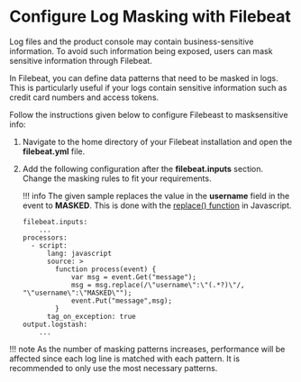 # Configure Log Masking with Filebeat

Log files and the product console may contain business-sensitive information. To avoid such information being exposed, users can mask sensitive information through Filebeat.

In Filebeat, you can define data patterns that need to be masked in logs. This is particularly useful if your logs contain sensitive information such as credit card numbers and access tokens.

Follow the instructions given below to configure Filebeast to masksensitive info:

1. Navigate to the home directory of your Filebeat installation and open the **filebeat.yml** file.
2. Add the following configuration after the **filebeat.inputs** section. Change the masking rules to fit your requirements.

    !!! info
        The given sample replaces the value in the **username** field in the event to **MASKED**. This is done
        with the [replace() function](https://developer.mozilla.org/en-US/docs/Web/JavaScript/Reference/Global_Objects/String/replace) in Javascript.

    ```
    filebeat.inputs:
        ...
    processors:
      - script:
          lang: javascript
          source: >
            function process(event) {
                var msg = event.Get("message");
                msg = msg.replace(/\"username\":\"(.*?)\"/, "\"username\":\"MASKED\"");
                event.Put("message",msg);
            }
          tag_on_exception: true
    output.logstash:
        ...
    ```

!!! note
    As the number of masking patterns increases, performance will be affected since each log line is matched with each pattern. It is recommended to only use the most necessary patterns.
